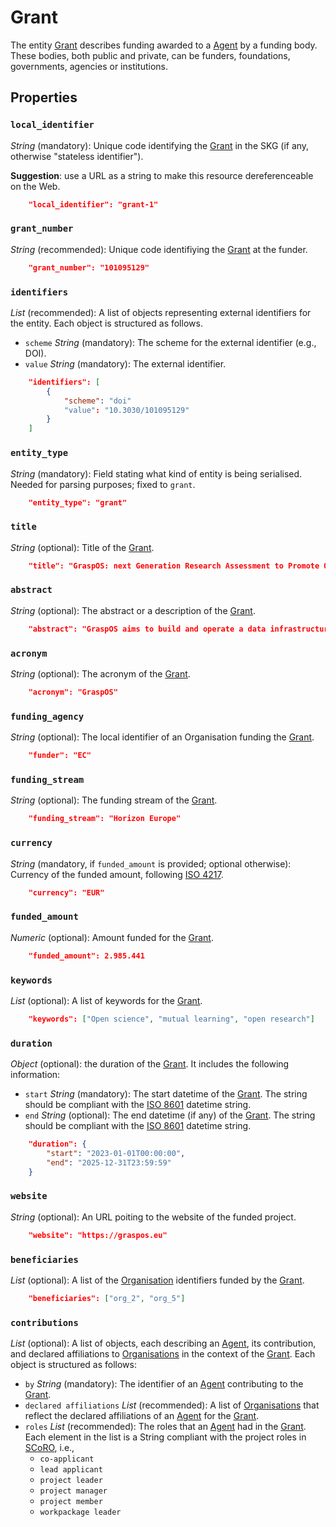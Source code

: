 # Grant

The entity [Grant]() describes funding awarded to a [Agent](https://skg-if.github.io/interoperability-framework/agent) by a funding body. 
These bodies, both public and private, can be funders, foundations, governments, agencies or institutions.


## Properties

### `local_identifier`
*String* (mandatory): Unique code identifying the [Grant]() in the SKG (if any, otherwise "stateless identifier").

**Suggestion**: use a URL as a string to make this resource dereferenceable on the Web.

```json
    "local_identifier": "grant-1"
```


### `grant_number`
*String* (recommended): Unique code identifiying the [Grant]() at the funder.
 
```json
    "grant_number": "101095129"
```

### `identifiers`
*List* (recommended):  A list of objects representing external identifiers for the entity. Each object is structured as follows.

- `scheme` *String* (mandatory): The scheme for the external identifier (e.g., DOI).
- `value` *String* (mandatory): The external identifier.

```json
    "identifiers": [
        {
            "scheme": "doi"
            "value": "10.3030/101095129"
        }
    ]
```

### `entity_type`
*String* (mandatory): Field stating what kind of entity is being serialised. Needed for parsing purposes; fixed to `grant`.

```json
    "entity_type": "grant"
```

### `title`
*String* (optional): Title of the [Grant]().
 
```json
    "title": "GraspOS: next Generation Research Assessment to Promote Open Science"
```

### `abstract`
*String* (optional): The abstract or a description of the [Grant]().
 
```json
    "abstract": "GraspOS aims to build and operate a data infrastructure to support the policy reforms and pave the way towards a responsible research assessment system that embeds OS practices and accelerates its adoption in Europe. GraspOS will focus on extending the EOSC ecosystem with tools and services that will facilitate monitoring the use and uptake of various types of research services and outputs (publications, datasets, software) and will catalyse the implementation of policy-level rewards to foster OS practices. These tools and services will build upon multiple sources of metric data (e.g. OpenCitations, Scholexplorer) including capabilities offered by the EOSC Core, that will be federated in the context of the project, and will take into consideration both contemporary guidelines for Responsible Research Assessment (RRA), like those provided by initiatives like DORA and the Leiden Manifesto, and the suggestions from a diversity of relevant stakeholders. GraspOS will also incorporate piloting activities to co-design, showcase, validate, and evaluate GraspOS’s key results considering domain-specific aspects and different levels of OS-aware RRA, such as the researcher (individual/group), institution, and national level."
```

### `acronym`
*String* (optional): The acronym of the [Grant]().
 
```json
    "acronym": "GraspOS"
```

### `funding_agency`
*String* (optional): The local identifier of an Organisation funding the [Grant]().

```json
    "funder": "EC"
```

### `funding_stream`
*String* (optional): The funding stream of the [Grant]().

```json
    "funding_stream": "Horizon Europe"
```

### `currency`
*String* (mandatory, if `funded_amount` is provided; optional otherwise): Currency of the funded amount, following [ISO 4217](https://en.wikipedia.org/wiki/ISO_4217).

```json
    "currency": "EUR"
```

### `funded_amount`
*Numeric* (optional): Amount funded for the [Grant]().

```json
    "funded_amount": 2.985.441
```

### `keywords`
*List* (optional): A list of keywords for the [Grant]().
 
```json
    "keywords": ["Open science", "mutual learning", "open research"]
```

### `duration`
*Object* (optional): the duration of the [Grant](). It includes the following information:
- `start` *String* (mandatory): The start datetime of the [Grant](). The string should be compliant with the [ISO 8601](https://en.wikipedia.org/wiki/ISO_8601) datetime string.
- `end` *String* (optional): The end datetime (if any) of the [Grant](). The string should be compliant with the [ISO 8601](https://en.wikipedia.org/wiki/ISO_8601) datetime string.

```json
    "duration": {
        "start": "2023-01-01T00:00:00",
        "end": "2025-12-31T23:59:59"
    }
```

### `website`
*String* (optional): An URL poiting to the website of the funded project.
 
```json
    "website": "https://graspos.eu"
```

### `beneficiaries`
*List* (optional): A list of the [Organisation](https://skg-if.github.io/interoperability-framework/agent) identifiers funded by the [Grant]().
 
```json
    "beneficiaries": ["org_2", "org_5"]
```

### `contributions`
*List* (optional): A list of objects, each describing an [Agent](https://skg-if.github.io/interoperability-framework/agent), its contribution, and declared affiliations to [Organisations](https://skg-if.github.io/interoperability-framework/agent) in the context of the [Grant](). Each object is structured as follows:
- `by` *String* (mandatory): The identifier of an [Agent](https://skg-if.github.io/interoperability-framework/agent) contributing to the [Grant]().
- `declared affiliations` *List* (recommended): A list of [Organisations](https://skg-if.github.io/interoperability-framework/agent) that reflect the declared affiliations of an [Agent](https://skg-if.github.io/interoperability-framework/agent) for the [Grant]().
- `roles` *List* (recommended): The roles that an [Agent](https://skg-if.github.io/interoperability-framework/agent) had in the [Grant](). Each element in the list is a String compliant with the project roles in [SCoRO](https://sparontologies.github.io/scoro/current/scoro.html#http://purl.org/spar/scoro/ProjectRole), i.e.,
    - `co-applicant`
    - `lead applicant`
    - `project leader`
    - `project manager`
    - `project member`
    - `workpackage leader`